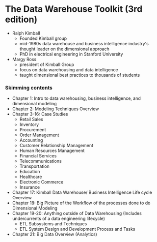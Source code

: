 # The Data Warehouse Toolkit (3rd edition)

- Ralph Kimball
  - Founded Kimball group
  - mid-1980s data warehouse and business intelligence industry's thought leader on the dimensional approach
  - PhD in electrical engineering in Stanford University
- Margy Ross
  - president of Kimball Group
  - focus on data warehousing and data intelligence
  - taught dimensional best practices to thousands of students

### Skimming contents

- Chapter 1: Intro to data warehousing, business intelligence, and dimensional modeling
- Chapter 2: Modeling Techniques Overview
- Chapter 3-16: Case Studies
  - Retail Sales
  - Inventory
  - Procurement
  - Order Management
  - Accounting
  - Customer Relationship Management
  - Human Resources Management
  - Financial Services
  - Telecommunications
  - Transportation
  - Education
  - Healthcare
  - Electronic Commerce
  - Insurance
- Chapter 17: Kimball Data Warehouse/ Business Intelligence Life cycle Overview
- Chapter 18: Big Picture of the Workflow of the processes done to do Dimensional Modeling
- Chapter 19-20: Anything outside of Data Warehousing (Includes undercurrents of a data engineering lifecycle)
  - ETL Subsystems and Techniques
  - ETL System Design and Development Process and Tasks
- Chapter 21: Big Data Overview (Analytics)
